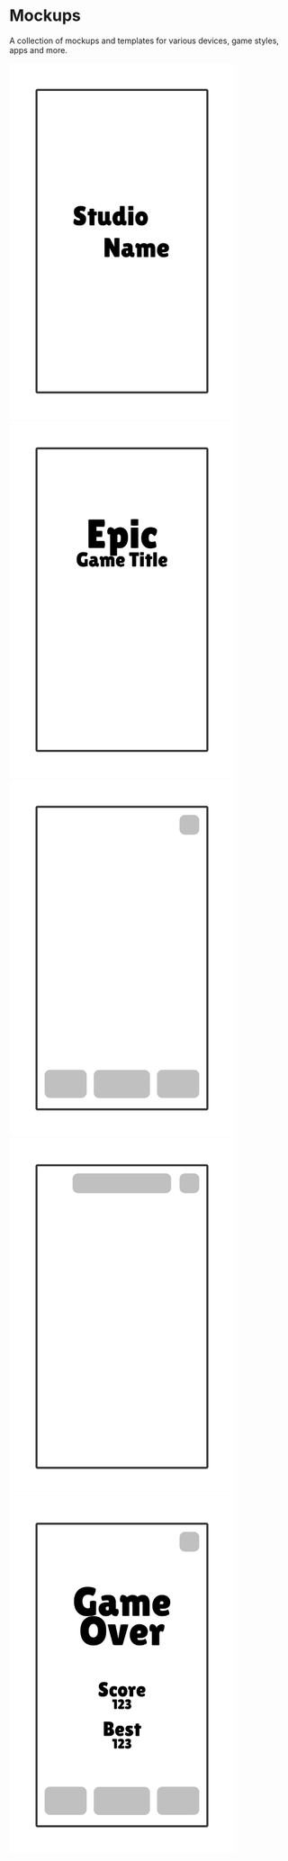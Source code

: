 # Mockups
A collection of mockups and templates for various devices, game styles, apps and more.

<span>
    <img src="Resources/MobilePortraitGameTemplate/Splash.webp" alt="image" width="400"/>
    <img src="Resources/MobilePortraitGameTemplate/Title.webp" alt="image" width="400"/>
    <img src="Resources/MobilePortraitGameTemplate/Home.webp" alt="image" width="400"/>
    <img src="Resources/MobilePortraitGameTemplate/Play.webp" alt="image" width="400"/>
    <img src="Resources/MobilePortraitGameTemplate/Result.webp" alt="image" width="400"/>
</span>